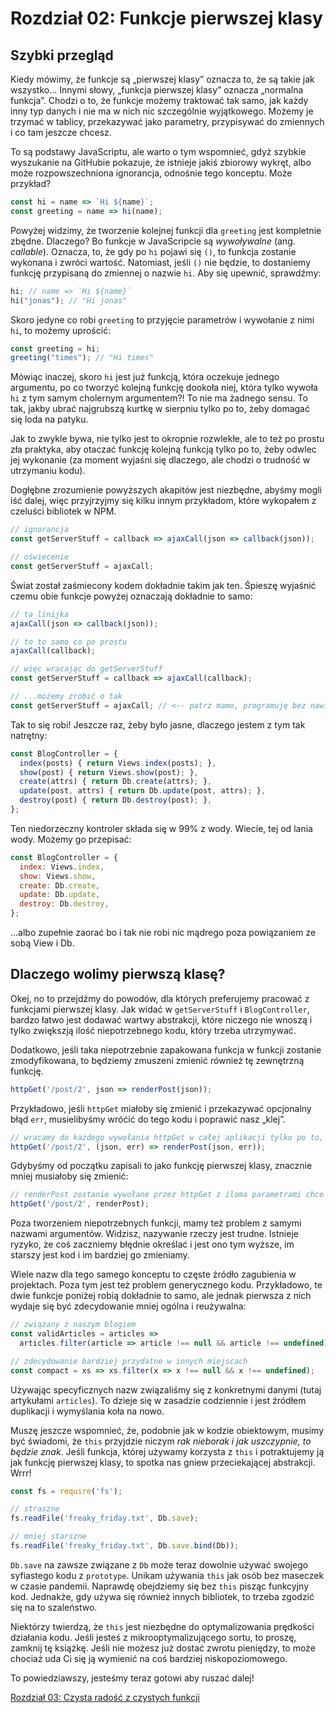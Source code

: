 # Rozdział 02: Funkcje pierwszej klasy

## Szybki przegląd
Kiedy mówimy, że funkcje są „pierwszej klasy” oznacza to, że są takie jak wszystko… Innymi słowy, „funkcja pierwszej klasy” oznacza „normalna funkcja”. Chodzi o to, że funkcje możemy traktować tak samo, jak każdy inny typ danych i nie ma w nich nic szczególnie wyjątkowego. Możemy je trzymać w tablicy, przekazywać jako parametry, przypisywać do zmiennych i co tam jeszcze chcesz.

To są podstawy JavaScriptu, ale warto o tym wspomnieć, gdyż szybkie wyszukanie na GitHubie pokazuje, że istnieje jakiś zbiorowy wykręt, albo może rozpowszechniona ignorancja, odnośnie tego konceptu. Może przykład?

```js
const hi = name => `Hi ${name}`;
const greeting = name => hi(name);
```

Powyżej widzimy, że tworzenie kolejnej funkcji dla `greeting` jest kompletnie zbędne. Dlaczego? Bo funkcje w JavaScripcie są *wywoływalne* (ang. _callable_). Oznacza, to, że gdy po `hi` pojawi się `()`, to funkcja zostanie wykonana i zwróci wartość. Natomiast, jeśli `()` nie będzie, to dostaniemy funkcję przypisaną do zmiennej o nazwie `hi`. Aby się upewnić, sprawdźmy:


```js
hi; // name => `Hi ${name}`
hi("jonas"); // "Hi jonas"
```

Skoro jedyne co robi `greeting` to przyjęcie parametrów i wywołanie z nimi `hi`, to możemy uprościć:

```js
const greeting = hi;
greeting("times"); // "Hi times"
```

Mówiąc inaczej, skoro `hi` jest już funkcją, która oczekuje jednego argumentu, po co tworzyć kolejną funkcję dookoła niej, która tylko wywoła `hi` z tym samym cholernym argumentem?! To nie ma żadnego sensu. To tak, jakby ubrać najgrubszą kurtkę w sierpniu tylko po to, żeby domagać się loda na patyku.

Jak to zwykle bywa, nie tylko jest to okropnie rozwlekłe, ale to też po prostu zła praktyka, aby otaczać funkcję kolejną funkcją tylko po to, żeby odwlec jej wykonanie (za moment wyjaśni się dlaczego, ale chodzi o trudność w utrzymaniu kodu).

Dogłębne zrozumienie powyższych akapitów jest niezbędne, abyśmy mogli iść dalej, więc przyjrzyjmy się kilku innym przykładom, które wykopałem z czeluści bibliotek w NPM.

```js
// ignorancja
const getServerStuff = callback => ajaxCall(json => callback(json));

// oświecenie
const getServerStuff = ajaxCall;
```

Świat został zaśmiecony kodem dokładnie takim jak ten. Śpieszę wyjaśnić czemu obie funkcje powyżej oznaczają dokładnie to samo:

```js
// ta linijka
ajaxCall(json => callback(json));

// to to samo co po prostu
ajaxCall(callback);

// więc wracając do getServerStuff
const getServerStuff = callback => ajaxCall(callback);

// ...możemy zrobić o tak
const getServerStuff = ajaxCall; // <-- patrz mamo, programuję bez nawiasów!
```

Tak to się robi! Jeszcze raz, żeby było jasne, dlaczego jestem z tym tak natrętny:

```js
const BlogController = {
  index(posts) { return Views.index(posts); },
  show(post) { return Views.show(post); },
  create(attrs) { return Db.create(attrs); },
  update(post, attrs) { return Db.update(post, attrs); },
  destroy(post) { return Db.destroy(post); },
};
```

Ten niedorzeczny kontroler składa się w 99% z wody. Wiecie, tej od lania wody. Możemy go przepisać:

```js
const BlogController = {
  index: Views.index,
  show: Views.show,
  create: Db.create,
  update: Db.update,
  destroy: Db.destroy,
};
```

…albo zupełnie zaorać bo i tak nie robi nic mądrego poza powiązaniem ze sobą View i Db.

## Dlaczego wolimy pierwszą klasę?

Okej, no to przejdźmy do powodów, dla których preferujemy pracować z funkcjami pierwszej klasy. Jak widać w `getServerStuff` i `BlogController`, bardzo łatwo jest dodawać wartwy abstrakcji, które niczego nie wnoszą i tylko zwiększją ilość niepotrzebnego kodu, który trzeba utrzymywać.

Dodatkowo, jeśli taka niepotrzebnie zapakowana funkcja w funkcji zostanie zmodyfikowana, to będziemy zmuszeni zmienić również tę zewnętrzną funkcję.

```js
httpGet('/post/2', json => renderPost(json));
```

Przykładowo, jeśli `httpGet` miałoby się zmienić i przekazywać opcjonalny błąd `err`, musielibyśmy wróćić do tego kodu i poprawić nasz „klej”.

```js
// wracamy do każdego wywołania httpGet w całej aplikacji tylko po to, żeby dodać err
httpGet('/post/2', (json, err) => renderPost(json, err));
```

Gdybyśmy od początku zapisali to jako funkcję pierwszej klasy, znacznie mniej musiałoby się zmienić:

```js
// renderPost zostanie wywołane przez httpGet z iloma parametrami chce
httpGet('/post/2', renderPost);
```

Poza tworzeniem niepotrzebnych funkcji, mamy też problem z samymi nazwami argumentów. Widzisz, nazywanie rzeczy jest trudne. Istnieje ryzyko, że coś zaczniemy błędnie określać i jest ono tym wyższe, im starszy jest kod i im bardziej go zmieniamy.

Wiele nazw dla tego samego konceptu to częste źródło zagubienia w projektach. Poza tym jest też problem generycznego kodu. Przykładowo, te dwie funkcje poniżej robią dokładnie to samo, ale jednak pierwsza z nich wydaje się być zdecydowanie mniej ogólna i reużywalna:

```js
// związany z naszym blogiem
const validArticles = articles =>
  articles.filter(article => article !== null && article !== undefined),

// zdecydowanie bardziej przydatne w innych miejscach
const compact = xs => xs.filter(x => x !== null && x !== undefined);
```

Używając specyficznych nazw związaliśmy się z konkretnymi danymi (tutaj artykułami `articles`). To dzieje się w zasadzie codziennie i jest źródłem duplikacji i wymyślania koła na nowo.

Muszę jeszcze wspomnieć, że, podobnie jak w kodzie obiektowym, musimy być świadomi, że `this` przyjdzie niczym _rak nieborak i jak uszczypnie, to będzie znak_. Jeśli funkcja, której używamy korzysta z `this` i potraktujemy ją jak funkcję pierwszej klasy, to spotka nas gniew przeciekającej abstrakcji. Wrrr!

```js
const fs = require('fs');

// straszne
fs.readFile('freaky_friday.txt', Db.save);

// mniej starszne
fs.readFile('freaky_friday.txt', Db.save.bind(Db));
```

`Db.save` na zawsze związane z `Db` może teraz dowolnie używać swojego syfiastego kodu z `prototype`. Unikam używania `this` jak osób bez maseczek w czasie pandemii. Naprawdę obejdziemy się bez `this` pisząc funkcyjny kod. Jednakże, gdy używa się również innych bibliotek, to trzeba zgodzić się na to szaleństwo.

Niektórzy twierdzą, że `this` jest niezbędne do optymalizowania prędkości działania kodu. Jeśli jesteś z mikrooptymalizującego sortu, to proszę, zamknij tę książkę. Jeśli nie możesz już dostać zwrotu pieniędzy, to może chociaż uda Ci się ją wymienić na coś bardziej niskopoziomowego.

To powiedziawszy, jesteśmy teraz gotowi aby ruszać dalej!

[Rozdział 03: Czysta radość z czystych funkcji](ch03-pl.md)
